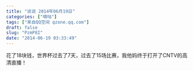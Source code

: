 ```yaml
---
title: "说说 2014年06月19日"
categories: ["嘀咕"]
tags: ["来自QQ空间 qzone.qq.com"]
draft: false
slug: "PzmP8I"
date: "2014-06-19 03:33:49"
---
```


花了18块钱，世界杯过去了7天，过去了15场比赛，我他妈终于打开了CNTV的高清直播！
